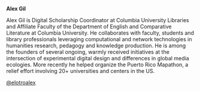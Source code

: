**Alex Gil**

Alex Gil is Digital Scholarship Coordinator at Columbia University Libraries and Affiliate Faculty of the Department of English and Comparative Literature at Columbia University. He collaborates with faculty, students and library professionals leveraging computational and network technologies in humanities research, pedagogy and knowledge production. He is among the founders of several ongoing, warmly received initiatives at the intersection of experimental digital design and differences in global media ecologies. More recently he helped organize the Puerto Rico Mapathon, a relief effort involving 20+ universities and centers in the US.

[@elotroalex](https://twitter.com/elotroalex)
